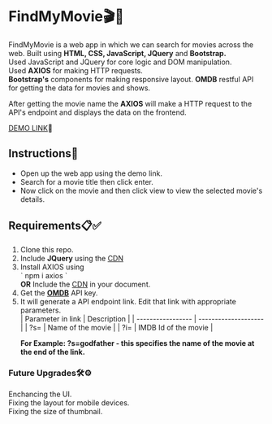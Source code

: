 <h1>FindMyMovie🎬🎥</h1>
FindMyMovie is a web app in which we can search for movies across the web. Built using <b>HTML, CSS, JavaScript, JQuery</b> and <b>Bootstrap.</b><br>
Used JavaScript and JQuery for core logic and DOM manipulation.<br>
Used <b>AXIOS</b> for making HTTP requests.<br>
<b>Bootstrap's</b> components for making responsive layout. 
<b>OMDB</b> restful API for getting the data for movies and shows. 
<br>

After getting the movie name the <b>AXIOS</b> will make a HTTP request to the API's endpoint and displays the data on the frontend.

[DEMO LINK](https://sundarakanthan.github.io/FindMyMovie/)🚀

<h2>Instructions📜</h2>
<ul>
  <li>Open up the web app using the demo link.</li>
  <li>Search for a movie title then click enter.</li>
  <li>Now click on the movie and then click view to view the selected movie's details.</li>
</ul>

<h2>Requirements📋✅</h2>
<ol>
  <li>Clone this repo.</li>
  <li> Include <b>JQuery</b> using the <a href="https://releases.jquery.com/">CDN</a> </li>
  <li>Install AXIOS using <br>` npm i axios ` <br><b>OR</b> Include the <a href="https://axios-http.com/docs/intro">CDN</a> in your document.</li>
  <li>Get the <a href="https://www.omdbapi.com/apikey.aspx"><b>OMDB</b></a> API key.</li>
  <li>It will generate a API endpoint link. Edit that link with appropriate parameters. <br> 
  | Parameter in link | Description          |
| ----------------- | -------------------- |
| ?s=               | Name of the movie    |
| ?i=               | IMDB Id of the movie |


 <b>For Example: ?s=godfather - this specifies the name of the movie at the end of the link.
  </b></li>
</ol>
 
  
   


<h3>Future Upgrades🛠⚙</h3>
Enchancing the UI.<br>
Fixing the layout for mobile devices.<br>
Fixing the size of thumbnail.<br>

